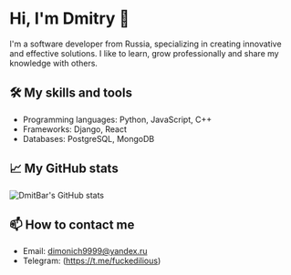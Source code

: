 # Hi, I'm Dmitry 👋

I'm a software developer from Russia, specializing in creating innovative and effective solutions. I like to learn, grow professionally and share my knowledge with others.

## 🛠️ My skills and tools

- Programming languages: Python, JavaScript, C++
- Frameworks: Django, React
- Databases: PostgreSQL, MongoDB

## 📈 My GitHub stats

![DmitBar's GitHub stats](https://github-readme-stats.vercel.app/api?username=DmitBar&show_icons=true&theme=radical)

## 📫 How to contact me

- Email: dimonich9999@yandex.ru
- Telegram: (https://t.me/fuckedilious)
